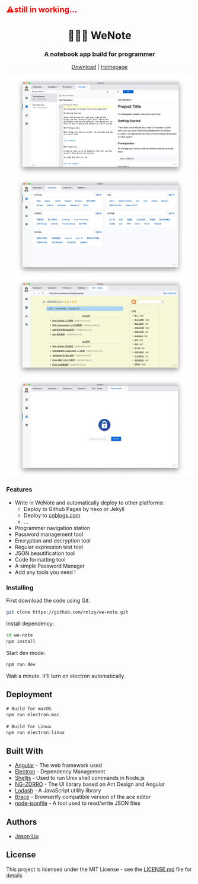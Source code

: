 <h2 style="color: red;">⚠️still in working...</h2> 

<div align="center">
    <h1>👨🏻‍💻 WeNote</h1>
    <h3>A notebook app build for programmer</h3>
    <a href="javascript:;">Download</a> | <a href="javascript:;">Homepage</a>
</div>

![](./docs/preview1.jpg)
![](./docs/preview2.jpg)
![](./docs/preview3.jpg)
![](./docs/preview4.jpg)

### Features

* Write in WeNote and automatically deploy to other platforms:
    * Deploy to Github Pages by hexo or Jekyll
    * Deploy to [cnblogs.com](https://www.cnblogs.com/)
    * ...
* Programmer navigation station
* Password management tool
* Encryption and decryption tool
* Regular expression test tool
* JSON beautification tool
* Code formatting tool
* A simple Password Manager
* Add any tools you need !

### Installing

First download the code using Git:

```bash
git clone https://github.com/rmlzy/we-note.git
```

Install dependency:

```bash
cd we-note
npm install
```

Start dev mode:

```bash
npm run dev
```

Wait a minute. It'll turn on electron automatically.

## Deployment

```shell
# Build for macOS
npm run electron:mac

# Build for Linux
npm run electron:linux
```

## Built With

* [Angular](https://github.com/angular/angular) - The web framework used
* [Electron](https://github.com/electron/electron) - Dependency Management
* [Shelljs](https://github.com/shelljs/shelljs) - Used to run Unix shell commands in Node.js
* [NG-ZORRO](https://github.com/NG-ZORRO/ng-zorro-antd) - The UI library based on Ant Design and Angular
* [Lodash](https://github.com/lodash/lodash) - A JavaScript utility library
* [Brace](https://github.com/thlorenz/brace) - Browserify compatible version of the ace editor
* [node-jsonfile](https://github.com/jprichardson/node-jsonfile) - A tool used to read/write JSON files
 

## Authors

* [Jason Liu](https://github.com/rmlzy)

## License

This project is licensed under the MIT License - see the [LICENSE.md](LICENSE.md) file for details
